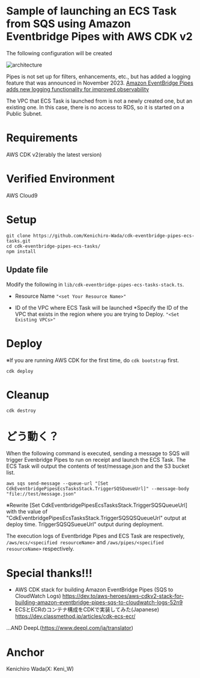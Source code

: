 # Sample of launching an ECS Task from SQS using Amazon Eventbridge Pipes with AWS CDK v2

The following configuration will be created

![architecture](https://docs.google.com/drawings/d/e/2PACX-1vRiUTF8v1zQd3lpAjamQPQCRm1RHoDQuMCJsQ3BuATWLwyKbLBcZUHZtzM1X_XR0cXDDYty-rddGtMz/pub?w=1229&h=530)

Pipes is not set up for filters, enhancements, etc., but has added a logging feature that was announced in November 2023.
[Amazon EventBridge Pipes adds new logging functionality for improved observability](https://aws.amazon.com/about-aws/whats-new/2023/11/amazon-eventbridge-logging-improved-observability/)

The VPC that ECS Task is launched from is not a newly created one, but an existing one.
In this case, there is no access to RDS, so it is started on a Public Subnet.

# Requirements
AWS CDK v2(erably the latest version)

# Verified Environment
AWS Cloud9

# Setup

```
git clone https://github.com/Kenichiro-Wada/cdk-eventbridge-pipes-ecs-tasks.git
cd cdk-eventbridge-pipes-ecs-tasks/
npm install
```

## Update file
Modify the following in `lib/cdk-eventbridge-pipes-ecs-tasks-stack.ts`.
- Resource Name
`"<set Your Resource Name>"`

- ID of the VPC where ECS Task will be launched *Specify the ID of the VPC that exists in the region where you are trying to Deploy.
`"<Set Existing VPCs>"`

# Deploy
※If you are running AWS CDK for the first time, do `cdk bootstrap` first.

```
cdk deploy
```

# Cleanup

```
cdk destroy
```

# どう動く？

When the following command is executed, sending a message to SQS will trigger Evenbridge Pipes to run on receipt and launch the ECS Task.
The ECS Task will output the contents of test/message.json and the S3 bucket list.

```
aws sqs send-message --queue-url "[Set CdkEventbridgePipesEcsTasksStack.TriggerSQSQueueUrl]" --message-body "file://test/message.json"
```

※Rewrite [Set CdkEventbridgePipesEcsTasksStack.TriggerSQSQueueUrl] with the value of "CdkEventbridgePipesEcsTasksStack.TriggerSQSQSQueueUrl" output at deploy time. TriggerSQSQSueueUrl" output during deployment.

The execution logs of Eventbridge Pipes and ECS Task are
respectively,
`/aws/ecs/<specified resourceName>` and
`/aws/pipes/<specified resourceName>`
respectively.

# Special thanks!!!
- AWS CDK stack for building Amazon EventBridge Pipes (SQS to CloudWatch Logs)
https://dev.to/aws-heroes/aws-cdkv2-stack-for-building-amazon-eventbridge-pipes-sqs-to-cloudwatch-logs-52n9
- ECSとECRのコンテナ構成をCDKで実装してみた(Japanese)
https://dev.classmethod.jp/articles/cdk-ecs-ecr/

...AND DeepL(https://www.deepl.com/ja/translator)

# Anchor
Kenichiro Wada(X: Keni_W)

